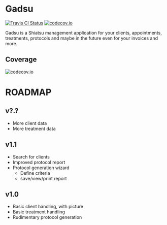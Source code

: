 # Gadsu

[![Travis CI Status](https://travis-ci.org/christophpickl/gadsu.svg?branch=master)](https://travis-ci.org/christophpickl/gadsu) [![codecov.io](https://codecov.io/github/christophpickl/gadsu/coverage.svg?branch=master)](https://codecov.io/github/christophpickl/gadsu?branch=master)

Gadsu is a Shiatsu management application for your clients, appointments, treatments, protocols and maybe in the future even for your invoices and more.

## Coverage

![codecov.io](https://codecov.io/github/christophpickl/gadsu/branch.svg?branch=master)

# ROADMAP


## v?.?

* More client data
* More treatment data

## v1.1

* Search for clients
* Improved protocol report
* Protocol generation wizard
  * Define criteria
  * save/view/print report

## v1.0

* Basic client handling, with picture
* Basic treatment handling
* Rudimentary protocol generation
